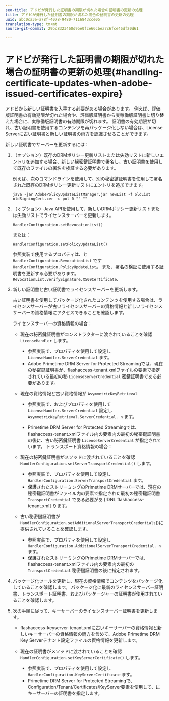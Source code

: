 ```yaml
---
seo-title: アドビが発行した証明書の期限が切れた場合の証明書の更新の処理
title: アドビが発行した証明書の期限が切れた場合の証明書の更新の処理
uuid: abc0ca3e-a78f-4078-9480-7116843cce05
translation-type: tm+mt
source-git-commit: 29bc8323460d9be0fce66cbea7c6fce46df20d61

---
```



# アドビが発行した証明書の期限が切れた場合の証明書の更新の処理{#handling-certificate-updates-when-adobe-issued-certificates-expire}

アドビから新しい証明書を入手する必要がある場合があります。 例えば、評価版証明書の有効期限が切れた場合や、評価版証明書から実稼働版証明書に切り替えた場合に、実稼働版証明書の有効期限が切れます。 証明書の有効期限が切れ、古い証明書を使用するコンテンツを再パッケージ化しない場合は、License Serverに古い証明書と新しい証明書の両方を認識させることができます。

新しい証明書でサーバーを更新するには：

1. （オプション）既存のDRMポリシー更新リストまたは失効リストに新しいエントリを追加する場合、新しい秘密鍵証明書で署名し、古い証明書を使用して既存のファイルの署名を検証する必要があります。

   例えば、次のコマンドラインを使用して、別の秘密鍵証明書を使用して署名された既存のDRMポリシー更新リストにエントリを追加できます。

   ```
   java -jar AdobePolicyUpdateListManager.jar newList -f oldList oldSigningCert.cer -u pol 0 "" ""
   ```

1. （オプション）Java APIを使用して、新しいDRMポリシー更新リストまたは失効リストでライセンスサーバーを更新します。

   ```
   HandlerConfiguration.setRevocationList() 
   ```

   または：

   ```
   HandlerConfiguration.setPolicyUpdateList()
   ```

   参照実装で使用するプロパティは、と `HandlerConfiguration.RevocationList` です `HandlerConfiguration.PolicyUpdateList`。 また、署名の検証に使用する証明書を更新する必要があります。 `RevocationList.verifySignature.X509Certificate`.

1. 新しい証明書と古い証明書でライセンスサーバーを更新します。

   古い証明書を使用してパッケージ化されたコンテンツを使用する場合は、ライセンスサーバーが古いライセンスサーバーの資格情報と新しいライセンスサーバーの資格情報にアクセスできることを確認します。

   ライセンスサーバーの資格情報の場合：

   * 現在の秘密鍵証明書がコンストラクターに渡されていることを確認 `LicenseHandler` します。

      * 参照実装で、プロパティを使用して設定し `LicenseHandler.ServerCredential` ます。
      * Adobe Primetime DRM Server for Protected Streamingでは、現在の秘密鍵証明書が、flashaccess-tenant.xmlファイルの要素で指定されている最初の秘 `LicenseServerCredential` 密鍵証明書である必要があります。
   * 現在の資格情報と古い資格情報が `AsymmetricKeyRetrieval`

      * 参照実装で、およびプロパティを使用して `LicenseHandler.ServerCredential` 設定し `AsymmetricKeyRetrieval.ServerCredential. n` ます。

      * Primetime DRM Server for Protected Streamingでは、flashaccess-tenant.xmlファイル内の要素内の最初の秘密鍵証明書の後に、古い秘密鍵証明書 `LicenseServerCredential` が指定されています。
   トランスポート資格情報の場合：

   * 現在の秘密鍵証明書がメソッドに渡されていることを確認 `HandlerConfiguration.setServerTransportCredential()` します。

      * 参照実装で、プロパティを使用して設定し `HandlerConfiguration.ServerTransportCredential` ます。
      * 保護されたストリーミングのPrimetime DRMサーバーでは、現在の秘密鍵証明書がファイル内の要素で指定された最初の秘密鍵証明書 `TransportCredential` である必要があ [!DNL flashaccess-tenant.xml] ります。
   * 古い秘密鍵証明書が `HandlerConfiguration.setAdditionalServerTransportCredentials`()に提供されていることを確認します。

      * 参照実装で、プロパティを使用して設定し `HandlerConfiguration.AdditionalServerTransportCredential. n` ます。
      * 保護されたストリーミングのPrimetime DRMサーバーでは、flashaccess-tenant.xmlファイル内の要素内の最初の `TransportCredential` 秘密鍵証明書の後に指定されます。




1. パッケージ化ツールを更新し、現在の資格情報でコンテンツをパッケージ化していることを確認します。 パッケージ化に最新のライセンスサーバー証明書、トランスポート証明書、およびパッケージャーの証明書が使用されていることを確認します。
1. 次の手順に従って、キーサーバーのライセンスサーバー証明書を更新します。

   * flashaccess-keyserver-tenant.xmlに古いキーサーバーの資格情報と新しいキーサーバーの資格情報の両方を含めて、Adobe Primetime DRM Key Serverテナント設定ファイルの資格情報を更新します。
   * 現在の証明書がメソッドに渡されていることを確認 `HandlerConfiguration.setKeyServerCertificate()` します。

      * 参照実装で、プロパティを使用して設定し `HandlerConfiguration.KeyServerCertificate` ます。
      * Primetime DRM Server for Protected Streamingで、Configuration/Tenant/Certificates/KeyServer要素を使用して、にキーサーバーの証明書を指定します。

